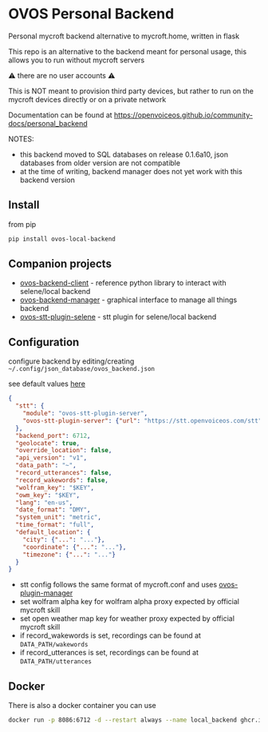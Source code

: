 # OVOS Personal Backend

Personal mycroft backend alternative to mycroft.home, written in flask

This repo is an alternative to the backend meant for personal usage, this allows you to run without mycroft servers

:warning: there are no user accounts :warning:

This is NOT meant to provision third party devices, but rather to run on the mycroft devices directly or on a private network

Documentation can be found at https://openvoiceos.github.io/community-docs/personal_backend

NOTES: 
- this backend moved to SQL databases on release 0.1.6a10, json databases from older version are not compatible
- at the time of writing, backend manager does not yet work with this backend version


## Install

from pip

```bash
pip install ovos-local-backend
```


## Companion projects

- [ovos-backend-client](https://github.com/OpenVoiceOS/ovos-backend-client) - reference python library to interact with selene/local backend
- [ovos-backend-manager](https://github.com/OpenVoiceOS/ovos-backend-manager) - graphical interface to manage all things backend
- [ovos-stt-plugin-selene](https://github.com/OpenVoiceOS/ovos-stt-plugin-selene) - stt plugin for selene/local backend


## Configuration

configure backend by editing/creating ```~/.config/json_database/ovos_backend.json```

see default values [here](./ovos_local_backend/configuration.py)

```json
{
  "stt": {
    "module": "ovos-stt-plugin-server",
    "ovos-stt-plugin-server": {"url": "https://stt.openvoiceos.com/stt"}
  },
  "backend_port": 6712,
  "geolocate": true,
  "override_location": false,
  "api_version": "v1",
  "data_path": "~",
  "record_utterances": false,
  "record_wakewords": false,
  "wolfram_key": "$KEY",
  "owm_key": "$KEY",
  "lang": "en-us",
  "date_format": "DMY",
  "system_unit": "metric",
  "time_format": "full",
  "default_location": {
    "city": {"...": "..."},
    "coordinate": {"...": "..."},
    "timezone": {"...": "..."}
  }
}
```

- stt config follows the same format of mycroft.conf and
  uses [ovos-plugin-manager](https://github.com/OpenVoiceOS/OVOS-plugin-manager)
- set wolfram alpha key for wolfram alpha proxy expected by official mycroft skill
- set open weather map key for weather proxy expected by official mycroft skill
- if record_wakewords is set, recordings can be found at `DATA_PATH/wakewords`
- if record_utterances is set, recordings can be found at `DATA_PATH/utterances`


## Docker

There is also a docker container you can use

```bash
docker run -p 8086:6712 -d --restart always --name local_backend ghcr.io/openvoiceos/local-backend:dev
```
